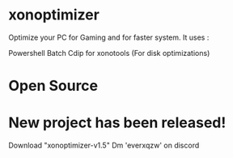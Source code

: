 # xonoptimizer
Optimize your PC for Gaming and for faster system.
It uses :

Powershell
Batch
Cdip for xonotools (For disk optimizations)

# Open Source

# New project has been released!
Download "xonoptimizer-v1.5" 
Dm 'everxqzw' on discord
